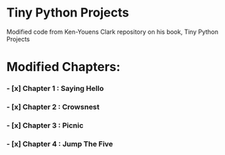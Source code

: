 # Tiny Python Projects 
Modified code from Ken-Youens Clark repository on his book, Tiny Python Projects

# Modified Chapters:
### - [x] Chapter 1 : Saying Hello
### - [x] Chapter 2 : Crowsnest
### - [x] Chapter 3 : Picnic
### - [x] Chapter 4 : Jump The Five


